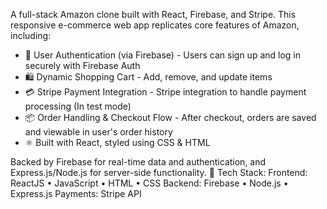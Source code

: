 A full-stack Amazon clone built with React, Firebase, and Stripe. This responsive e-commerce web app replicates core features of Amazon, including:
- 🔐 User Authentication (via Firebase) - Users can sign up and log in securely with Firebase Auth
- 🛍️ Dynamic Shopping Cart - Add, remove, and update items
- 💳 Stripe Payment Integration - Stripe integration to handle payment processing (In test mode)
- 📦 Order Handling & Checkout Flow - After checkout, orders are saved and viewable in user's order history
- ⚛️ Built with React, styled using CSS & HTML

Backed by Firebase for real-time data and authentication, and Express.js/Node.js for server-side functionality.
🚀 Tech Stack:
Frontend: ReactJS • JavaScript • HTML • CSS
Backend: Firebase • Node.js • Express.js
Payments: Stripe API
